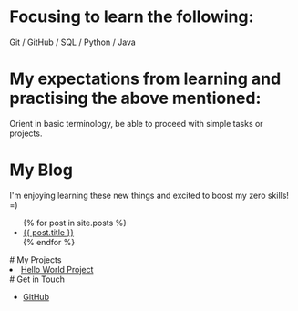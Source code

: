 #  Focusing to learn the following:
Git /
GitHub /
SQL / 
Python /
Java 
# My expectations from learning and practising the above mentioned:
Orient in basic terminology, be able to proceed with simple tasks or projects.
# My Blog
I'm enjoying learning these new things and excited to boost my zero skills! =) 
<ul> 
       {% for post in site.posts %} 
       <li> 
       <a href="{{ post.url }}">{{ post.title }}</a> 
       </li> 
       {% endfor %} 
</ul> 
# My Projects
<u> 
       <li> <a href="https://github.com/snowsmoonjupiter/Hello_World">Hello World Project</a>
       </li>
</u>
# Get in Touch
<ul>
<li> <a href="https://github.com/{{ site.github_snowsmoonjupiter
       }}">GitHub</a></li>
</ul>
